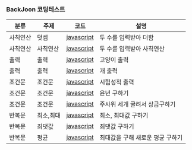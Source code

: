 ### BackJoon 코딩테스트

| 분류     | 주제      | 코드                                                   | 설명                             |
| -------- | --------- | ------------------------------------------------------ | -------------------------------- |
| 사칙연산 | 덧셈      | [javascript](https://www.acmicpc.net/source/51722871)  | 두 수를 입력받아 더함            |
| 사칙연산 | 사칙연산  | [javascript](https://www.acmicpc.net/source/51723622)  | 두 수를 입력받아 사칙연산        |
| 출력     | 출력      | [javascript](https://www.acmicpc.net/source/51688629)  | 고양이 출력                      |
| 출력     | 출력      | [javascript](https://www.acmicpc.net/source/51685989)  | 개 출력                          |
| 조건문   | 조건문    | [javascript](https://www.acmicpc.net/source/51730051)  | 시험성적 출력                    |
| 조건문   | 조건문    | [javascript](https://www.acmicpc.net/source/51730437)  | 윤년 구하기                      |
| 조건문   | 조건문    | [javascript](https://www.acmicpc.net/source/51730927)  | 주사위 세개 굴려서 상금구하기    |
| 반복문   | 최소,최대 | [javascript](https://www.acmicpc.net/source/517641690) | 최소, 최대값 구하기              |
| 반복문   | 최댓값    | [javascript](https://www.acmicpc.net/source/51764552)  | 최댓값 구하기                    |
| 반복문   | 평균      | [javascript](https://www.acmicpc.net/source/51765746)  | 최대값을 구해 새로운 평균 구하기 |

